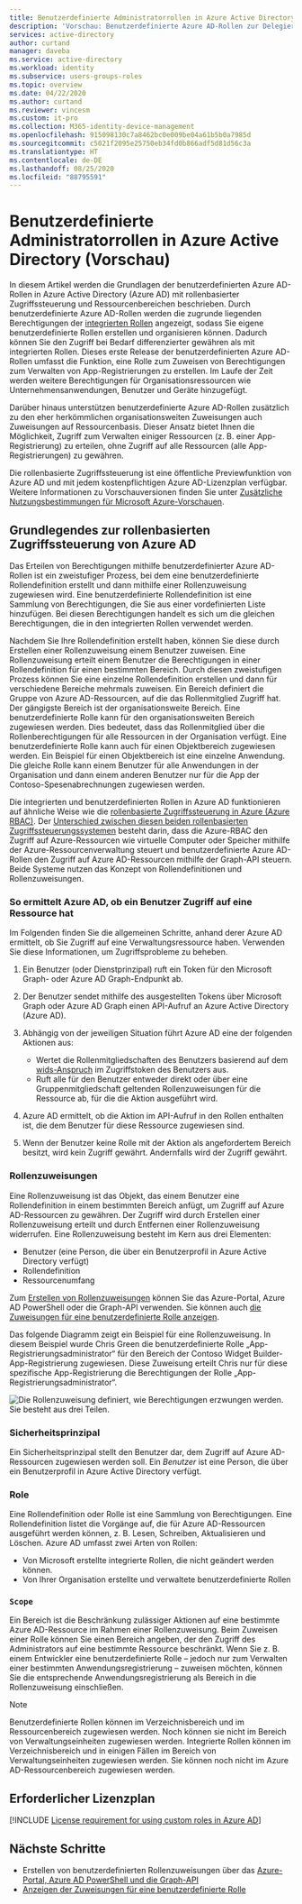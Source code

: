 ```yaml
---
title: Benutzerdefinierte Administratorrollen in Azure Active Directory | Microsoft-Dokumentation
description: 'Vorschau: Benutzerdefinierte Azure AD-Rollen zur Delegierung der Identitätsverwaltung. Verwalten von Azure-Rollen im Azure-Portal, mit PowerShell oder über die Graph-API.'
services: active-directory
author: curtand
manager: daveba
ms.service: active-directory
ms.workload: identity
ms.subservice: users-groups-roles
ms.topic: overview
ms.date: 04/22/2020
ms.author: curtand
ms.reviewer: vincesm
ms.custom: it-pro
ms.collection: M365-identity-device-management
ms.openlocfilehash: 915098130c7a8462bc0e009be04a61b5b0a7985d
ms.sourcegitcommit: c5021f2095e25750eb34fd0b866adf5d81d56c3a
ms.translationtype: HT
ms.contentlocale: de-DE
ms.lasthandoff: 08/25/2020
ms.locfileid: "88795591"
---
```

# <a name="custom-administrator-roles-in-azure-active-directory-preview"></a>Benutzerdefinierte Administratorrollen in Azure Active Directory (Vorschau)

In diesem Artikel werden die Grundlagen der benutzerdefinierten Azure AD-Rollen in Azure Active Directory (Azure AD) mit rollenbasierter Zugriffssteuerung und Ressourcenbereichen beschrieben. Durch benutzerdefinierte Azure AD-Rollen werden die zugrunde liegenden Berechtigungen der [integrierten Rollen](directory-assign-admin-roles.md) angezeigt, sodass Sie eigene benutzerdefinierte Rollen erstellen und organisieren können. Dadurch können Sie den Zugriff bei Bedarf differenzierter gewähren als mit integrierten Rollen. Dieses erste Release der benutzerdefinierten Azure AD-Rollen umfasst die Funktion, eine Rolle zum Zuweisen von Berechtigungen zum Verwalten von App-Registrierungen zu erstellen. Im Laufe der Zeit werden weitere Berechtigungen für Organisationsressourcen wie Unternehmensanwendungen, Benutzer und Geräte hinzugefügt.  

Darüber hinaus unterstützen benutzerdefinierte Azure AD-Rollen zusätzlich zu den eher herkömmlichen organisationsweiten Zuweisungen auch Zuweisungen auf Ressourcenbasis. Dieser Ansatz bietet Ihnen die Möglichkeit, Zugriff zum Verwalten einiger Ressourcen (z. B. einer App-Registrierung) zu erteilen, ohne Zugriff auf alle Ressourcen (alle App-Registrierungen) zu gewähren.

Die rollenbasierte Zugriffssteuerung ist eine öffentliche Previewfunktion von Azure AD und mit jedem kostenpflichtigen Azure AD-Lizenzplan verfügbar. Weitere Informationen zu Vorschauversionen finden Sie unter [Zusätzliche Nutzungsbestimmungen für Microsoft Azure-Vorschauen](https://azure.microsoft.com/support/legal/preview-supplemental-terms/).

## <a name="understand-azure-ad-role-based-access-control"></a>Grundlegendes zur rollenbasierten Zugriffssteuerung von Azure AD

Das Erteilen von Berechtigungen mithilfe benutzerdefinierter Azure AD-Rollen ist ein zweistufiger Prozess, bei dem eine benutzerdefinierte Rollendefinition erstellt und dann mithilfe einer Rollenzuweisung zugewiesen wird. Eine benutzerdefinierte Rollendefinition ist eine Sammlung von Berechtigungen, die Sie aus einer vordefinierten Liste hinzufügen. Bei diesen Berechtigungen handelt es sich um die gleichen Berechtigungen, die in den integrierten Rollen verwendet werden.  

Nachdem Sie Ihre Rollendefinition erstellt haben, können Sie diese durch Erstellen einer Rollenzuweisung einem Benutzer zuweisen. Eine Rollenzuweisung erteilt einem Benutzer die Berechtigungen in einer Rollendefinition für einen bestimmten Bereich. Durch diesen zweistufigen Prozess können Sie eine einzelne Rollendefinition erstellen und dann für verschiedene Bereiche mehrmals zuweisen. Ein Bereich definiert die Gruppe von Azure AD-Ressourcen, auf die das Rollenmitglied Zugriff hat. Der gängigste Bereich ist der organisationsweite Bereich. Eine benutzerdefinierte Rolle kann für den organisationsweiten Bereich zugewiesen werden. Dies bedeutet, dass das Rollenmitglied über die Rollenberechtigungen für alle Ressourcen in der Organisation verfügt. Eine benutzerdefinierte Rolle kann auch für einen Objektbereich zugewiesen werden. Ein Beispiel für einen Objektbereich ist eine einzelne Anwendung. Die gleiche Rolle kann einem Benutzer für alle Anwendungen in der Organisation und dann einem anderen Benutzer nur für die App der Contoso-Spesenabrechnungen zugewiesen werden.  

Die integrierten und benutzerdefinierten Rollen in Azure AD funktionieren auf ähnliche Weise wie die [rollenbasierte Zugriffssteuerung in Azure (Azure RBAC)](../../role-based-access-control/overview.md). Der [Unterschied zwischen diesen beiden rollenbasierten Zugriffssteuerungssystemen](../../role-based-access-control/rbac-and-directory-admin-roles.md) besteht darin, dass die Azure-RBAC den Zugriff auf Azure-Ressourcen wie virtuelle Computer oder Speicher mithilfe der Azure-Ressourcenverwaltung steuert und benutzerdefinierte Azure AD-Rollen den Zugriff auf Azure AD-Ressourcen mithilfe der Graph-API steuern. Beide Systeme nutzen das Konzept von Rollendefinitionen und Rollenzuweisungen.

### <a name="how-azure-ad-determines-if-a-user-has-access-to-a-resource"></a>So ermittelt Azure AD, ob ein Benutzer Zugriff auf eine Ressource hat

Im Folgenden finden Sie die allgemeinen Schritte, anhand derer Azure AD ermittelt, ob Sie Zugriff auf eine Verwaltungsressource haben. Verwenden Sie diese Informationen, um Zugriffsprobleme zu beheben.

1. Ein Benutzer (oder Dienstprinzipal) ruft ein Token für den Microsoft Graph- oder Azure AD Graph-Endpunkt ab.

1. Der Benutzer sendet mithilfe des ausgestellten Tokens über Microsoft Graph oder Azure AD Graph einen API-Aufruf an Azure Active Directory (Azure AD).

1. Abhängig von der jeweiligen Situation führt Azure AD eine der folgenden Aktionen aus:

    - Wertet die Rollenmitgliedschaften des Benutzers basierend auf dem [wids-Anspruch](../develop/access-tokens.md) im Zugriffstoken des Benutzers aus.
    - Ruft alle für den Benutzer entweder direkt oder über eine Gruppenmitgliedschaft geltenden Rollenzuweisungen für die Ressource ab, für die die Aktion ausgeführt wird.

1. Azure AD ermittelt, ob die Aktion im API-Aufruf in den Rollen enthalten ist, die dem Benutzer für diese Ressource zugewiesen sind.
1. Wenn der Benutzer keine Rolle mit der Aktion als angefordertem Bereich besitzt, wird kein Zugriff gewährt. Andernfalls wird der Zugriff gewährt.

### <a name="role-assignments"></a>Rollenzuweisungen

Eine Rollenzuweisung ist das Objekt, das einem Benutzer eine Rollendefinition in einem bestimmten Bereich anfügt, um Zugriff auf Azure AD-Ressourcen zu gewähren. Der Zugriff wird durch Erstellen einer Rollenzuweisung erteilt und durch Entfernen einer Rollenzuweisung widerrufen. Eine Rollenzuweisung besteht im Kern aus drei Elementen:

- Benutzer (eine Person, die über ein Benutzerprofil in Azure Active Directory verfügt)
- Rollendefinition
- Ressourcenumfang

Zum [Erstellen von Rollenzuweisungen](roles-create-custom.md) können Sie das Azure-Portal, Azure AD PowerShell oder die Graph-API verwenden. Sie können auch [die Zuweisungen für eine benutzerdefinierte Rolle anzeigen](roles-view-assignments.md#view-the-assignments-of-a-role).

Das folgende Diagramm zeigt ein Beispiel für eine Rollenzuweisung. In diesem Beispiel wurde Chris Green die benutzerdefinierte Rolle „App-Registrierungsadministrator“ für den Bereich der Contoso Widget Builder-App-Registrierung zugewiesen. Diese Zuweisung erteilt Chris nur für diese spezifische App-Registrierung die Berechtigungen der Rolle „App-Registrierungsadministrator“.

![Die Rollenzuweisung definiert, wie Berechtigungen erzwungen werden. Sie besteht aus drei Teilen.](./media/roles-custom-overview/rbac-overview.png)

### <a name="security-principal"></a>Sicherheitsprinzipal

Ein Sicherheitsprinzipal stellt den Benutzer dar, dem Zugriff auf Azure AD-Ressourcen zugewiesen werden soll. Ein *Benutzer* ist eine Person, die über ein Benutzerprofil in Azure Active Directory verfügt.

### <a name="role"></a>Role

Eine Rollendefinition oder Rolle ist eine Sammlung von Berechtigungen. Eine Rollendefinition listet die Vorgänge auf, die für Azure AD-Ressourcen ausgeführt werden können, z. B. Lesen, Schreiben, Aktualisieren und Löschen. Azure AD umfasst zwei Arten von Rollen:

- Von Microsoft erstellte integrierte Rollen, die nicht geändert werden können.
- Von Ihrer Organisation erstellte und verwaltete benutzerdefinierte Rollen

### <a name="scope"></a>`Scope`

Ein Bereich ist die Beschränkung zulässiger Aktionen auf eine bestimmte Azure AD-Ressource im Rahmen einer Rollenzuweisung. Beim Zuweisen einer Rolle können Sie einen Bereich angeben, der den Zugriff des Administrators auf eine bestimmte Ressource beschränkt. Wenn Sie z. B. einem Entwickler eine benutzerdefinierte Rolle – jedoch nur zum Verwalten einer bestimmten Anwendungsregistrierung – zuweisen möchten, können Sie die entsprechende Anwendungsregistrierung als Bereich in die Rollenzuweisung einschließen.

  > [!Note]
  > Benutzerdefinierte Rollen können im Verzeichnisbereich und im Ressourcenbereich zugewiesen werden. Noch können sie nicht im Bereich von Verwaltungseinheiten zugewiesen werden.
  > Integrierte Rollen können im Verzeichnisbereich und in einigen Fällen im Bereich von Verwaltungseinheiten zugewiesen werden. Sie können noch nicht im Azure AD-Ressourcenbereich zugewiesen werden.

## <a name="required-license-plan"></a>Erforderlicher Lizenzplan

[!INCLUDE [License requirement for using custom roles in Azure AD](../../../includes/active-directory-p1-license.md)]

## <a name="next-steps"></a>Nächste Schritte

- Erstellen von benutzerdefinierten Rollenzuweisungen über das [Azure-Portal, Azure AD PowerShell und die Graph-API](roles-create-custom.md)
- [Anzeigen der Zuweisungen für eine benutzerdefinierte Rolle](roles-view-assignments.md#view-assignments-of-single-application-scope)